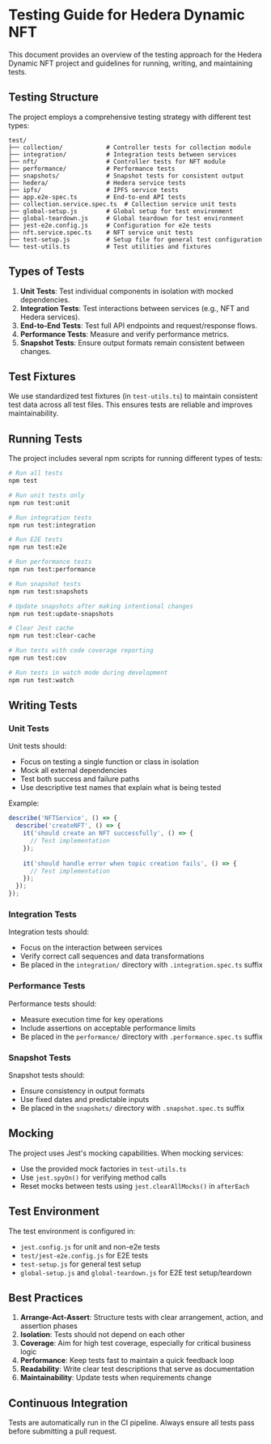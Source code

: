 # Testing Guide for Hedera Dynamic NFT

This document provides an overview of the testing approach for the Hedera Dynamic NFT project and guidelines for running, writing, and maintaining tests.

## Testing Structure

The project employs a comprehensive testing strategy with different test types:

```
test/
├── collection/            # Controller tests for collection module
├── integration/           # Integration tests between services
├── nft/                   # Controller tests for NFT module
├── performance/           # Performance tests
├── snapshots/             # Snapshot tests for consistent output
├── hedera/                # Hedera service tests
├── ipfs/                  # IPFS service tests
├── app.e2e-spec.ts        # End-to-end API tests
├── collection.service.spec.ts  # Collection service unit tests
├── global-setup.js        # Global setup for test environment
├── global-teardown.js     # Global teardown for test environment
├── jest-e2e.config.js     # Configuration for e2e tests
├── nft.service.spec.ts    # NFT service unit tests
├── test-setup.js          # Setup file for general test configuration
└── test-utils.ts          # Test utilities and fixtures
```

## Types of Tests

1. **Unit Tests**: Test individual components in isolation with mocked dependencies.
2. **Integration Tests**: Test interactions between services (e.g., NFT and Hedera services).
3. **End-to-End Tests**: Test full API endpoints and request/response flows.
4. **Performance Tests**: Measure and verify performance metrics.
5. **Snapshot Tests**: Ensure output formats remain consistent between changes.

## Test Fixtures

We use standardized test fixtures (in `test-utils.ts`) to maintain consistent test data across all test files. This ensures tests are reliable and improves maintainability.

## Running Tests

The project includes several npm scripts for running different types of tests:

```bash
# Run all tests
npm test

# Run unit tests only
npm run test:unit

# Run integration tests
npm run test:integration

# Run E2E tests
npm run test:e2e

# Run performance tests
npm run test:performance

# Run snapshot tests
npm run test:snapshots

# Update snapshots after making intentional changes
npm run test:update-snapshots

# Clear Jest cache
npm run test:clear-cache

# Run tests with code coverage reporting
npm run test:cov

# Run tests in watch mode during development
npm run test:watch
```

## Writing Tests

### Unit Tests

Unit tests should:
- Focus on testing a single function or class in isolation
- Mock all external dependencies
- Test both success and failure paths
- Use descriptive test names that explain what is being tested

Example:
```typescript
describe('NFTService', () => {
  describe('createNFT', () => {
    it('should create an NFT successfully', () => {
      // Test implementation
    });
    
    it('should handle error when topic creation fails', () => {
      // Test implementation
    });
  });
});
```

### Integration Tests

Integration tests should:
- Focus on the interaction between services
- Verify correct call sequences and data transformations
- Be placed in the `integration/` directory with `.integration.spec.ts` suffix

### Performance Tests

Performance tests should:
- Measure execution time for key operations
- Include assertions on acceptable performance limits
- Be placed in the `performance/` directory with `.performance.spec.ts` suffix

### Snapshot Tests

Snapshot tests should:
- Ensure consistency in output formats
- Use fixed dates and predictable inputs
- Be placed in the `snapshots/` directory with `.snapshot.spec.ts` suffix

## Mocking

The project uses Jest's mocking capabilities. When mocking services:
- Use the provided mock factories in `test-utils.ts`
- Use `jest.spyOn()` for verifying method calls
- Reset mocks between tests using `jest.clearAllMocks()` in `afterEach`

## Test Environment

The test environment is configured in:
- `jest.config.js` for unit and non-e2e tests
- `test/jest-e2e.config.js` for E2E tests
- `test-setup.js` for general test setup
- `global-setup.js` and `global-teardown.js` for E2E test setup/teardown

## Best Practices

1. **Arrange-Act-Assert**: Structure tests with clear arrangement, action, and assertion phases
2. **Isolation**: Tests should not depend on each other
3. **Coverage**: Aim for high test coverage, especially for critical business logic
4. **Performance**: Keep tests fast to maintain a quick feedback loop
5. **Readability**: Write clear test descriptions that serve as documentation
6. **Maintainability**: Update tests when requirements change

## Continuous Integration

Tests are automatically run in the CI pipeline. Always ensure all tests pass before submitting a pull request. 
